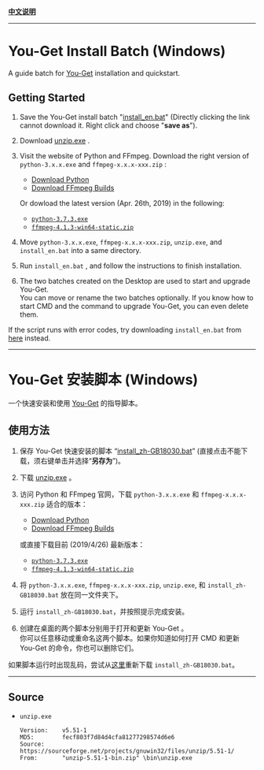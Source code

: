**[中文说明](#you-get-安装脚本-windows)**

---

# You-Get Install Batch (Windows)

A guide batch for [You-Get](https://github.com/soimort/you-get) installation and quickstart.

## Getting Started

1. Save the You-Get install batch "[install_en.bat](https://github.com/LussacZheng/you-get_install_win/raw/master/install_en.bat)" (Directly clicking the link cannot download it. Right click and choose "**save as**").

2. Download [unzip.exe](https://github.com/LussacZheng/you-get_install_win/raw/master/unzip.exe) .

3. Visit the website of Python and FFmpeg. Download the right version of `python-3.x.x.exe` and `ffmpeg-x.x.x-xxx.zip` :
   - [Download Python](https://www.python.org/downloads/)
   - [Download FFmpeg Builds](https://ffmpeg.zeranoe.com/builds/)

   Or dowload the latest version (Apr. 26th, 2019) in the following: 
   - [`python-3.7.3.exe`](https://www.python.org/ftp/python/3.7.3/python-3.7.3.exe)
   - [`ffmpeg-4.1.3-win64-static.zip`](https://ffmpeg.zeranoe.com/builds/win64/static/ffmpeg-4.1.3-win64-static.zip)

4. Move `python-3.x.x.exe`, `ffmpeg-x.x.x-xxx.zip`, `unzip.exe`, and `install_en.bat` into a same directory.

5. Run `install_en.bat` , and follow the instructions to finish installation.

6. The two batches created on the Desktop are used to start and upgrade You-Get.  
   You can move or rename the two batches optionally. If you know how to start CMD and the command to upgrade You-Get, you can even delete them.

If the script runs with error codes, try downloading `install_en.bat` from [here](https://github.com/LussacZheng/you-get_install_win/releases/latest) instead.

---

# You-Get 安装脚本 (Windows)

一个快速安装和使用 [You-Get](https://github.com/soimort/you-get) 的指导脚本。

## 使用方法

1. 保存 You-Get 快速安装的脚本 “[install_zh-GB18030.bat](https://github.com/LussacZheng/you-get_install_win/raw/master/install_zh-GB18030.bat)” (直接点击不能下载，须右键单击并选择“**另存为**”)。

2. 下载 [unzip.exe](https://github.com/LussacZheng/you-get_install_win/raw/master/unzip.exe) 。

3. 访问 Python 和 FFmpeg 官网，下载 `python-3.x.x.exe` 和 `ffmpeg-x.x.x-xxx.zip` 适合的版本：
   - [Download Python](https://www.python.org/downloads/)
   - [Download FFmpeg Builds](https://ffmpeg.zeranoe.com/builds/)  

   或直接下载目前 (2019/4/26) 最新版本：
   - [`python-3.7.3.exe`](https://www.python.org/ftp/python/3.7.3/python-3.7.3.exe)
   - [`ffmpeg-4.1.3-win64-static.zip`](https://ffmpeg.zeranoe.com/builds/win64/static/ffmpeg-4.1.3-win64-static.zip)

4. 将 `python-3.x.x.exe`, `ffmpeg-x.x.x-xxx.zip`, `unzip.exe`, 和 `install_zh-GB18030.bat` 放在同一文件夹下。

5. 运行 `install_zh-GB18030.bat`，并按照提示完成安装。

6. 创建在桌面的两个脚本分别用于打开和更新 You-Get 。  
   你可以任意移动或重命名这两个脚本。如果你知道如何打开 CMD 和更新 You-Get 的命令，你也可以删除它们。

如果脚本运行时出现乱码，尝试从[这里](https://github.com/LussacZheng/you-get_install_win/releases/latest)重新下载 `install_zh-GB18030.bat`。

---

## Source

- `unzip.exe`
  ```
  Version:    v5.51-1
  MD5:        fecf803f7d84d4cfa81277298574d6e6
  Source:     https://sourceforge.net/projects/gnuwin32/files/unzip/5.51-1/
  From:       "unzip-5.51-1-bin.zip" \bin\unzip.exe
  ```